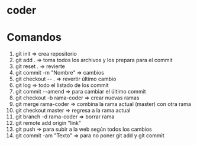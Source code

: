 # coder

# Comandos
1. git init => crea repositorio<br>
2. git add . => toma todos los archivos y los prepara para el commit<br>
3. git reset . => revierte<br>
3. git commit -m "Nombre" => cambios<br>
4. git checkout -- . => revertir último cambio<br>
5. git log => todo el listado de los commit<br>
6. git commit --amend => para cambiar el último commit<br>
7. git checkout -b rama-coder => crear nuevas ramas<br>
8. git merge rama-coder => combina la rama actual (master) con otra rama
9. git checkout master => regresa a la rama actual
10. git branch -d rama-coder => borrar rama
11. git remote add origin "link"
12. git push => para subir a la web según todos los cambios
13. git commit -am "Texto" => para no poner git add y git commit